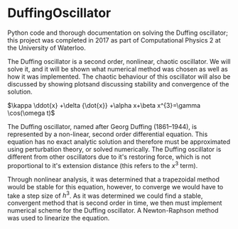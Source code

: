 # DuffingOscillator
Python code and thorough documentation on solving the Duffing oscillator; this project was completed in 2017 as part of Computational Physics 2 at the University of Waterloo.

The Duffing oscillator is a second order, nonlinear, chaotic oscillator. We will solve it, and it will be shown what numerical method was chosen as well as how it was implemented.  The chaotic behaviour of this oscillator will also be discussed by showing plotsand discussing stability and convergence of the solution.

$\kappa \ddot{x} +\delta {\dot{x}} +\alpha x+\beta x^{3}=\gamma \cos(\omega t)$

The Duffing oscillator, named after Georg Duffing (1861–1944), is represented by a non-linear, second order differential equation. This equation has no exact analytic solution and therefore must be approximated using perturbation theory, or solved numerically. The Duffing oscillator is different from other oscillators due to it's restoring force, which is not proportional to it's extension distance (this refers to the $x^3$ term).

Through nonlinear analysis, it was determined that a trapezoidal method would be stable for this equation, however, to converge we would have to take a step size of $h^{3}$. As it was determined we could find a stable, convergent method that is second order in time, we then must implement numerical scheme for the Duffing oscillator. A Newton-Raphson method was used to linearize the equation.
